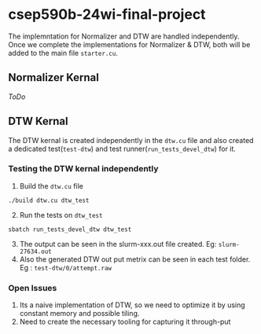 # csep590b-24wi-final-project

The implemntation for Normalizer and DTW are handled independently.  
Once we complete the implementations for Normalizer & DTW, both will be added to the main file `starter.cu`.

## Normalizer Kernal
*ToDo*
## DTW Kernal
The DTW kernal is created independently in the `dtw.cu` file and also created a dedicated test(`test-dtw`) and test runner(`run_tests_devel_dtw`) for it.
### Testing the DTW kernal independently
1. Build the `dtw.cu` file
```
./build dtw.cu dtw_test
```
2. Run the tests on `dtw_test`
```
sbatch run_tests_devel_dtw dtw_test
```
3. The output can be seen in the slurm-xxx.out file created. Eg: `slurm-27634.out`
4. Also the generated DTW out put metrix can be seen in each test folder. Eg : `test-dtw/0/attempt.raw ` 

### Open Issues
1. Its a naive implementation of DTW, so we need to optimize it by using constant memory and possible tiling. 
2. Need to create the necessary tooling for capturing it through-put
